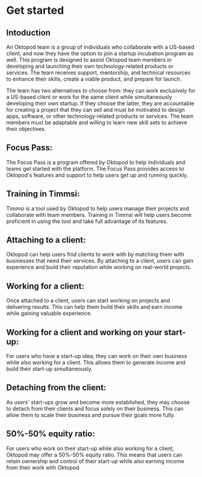 # Get started 

## Intoduction 
An Oktopod team is a group of individuals who collaborate with a US-based client, and now they have the option to join a startup incubation program as well. This program is designed to assist Oktopod team members in developing and launching their own technology-related products or services. The team receives support, mentorship, and technical resources to enhance their skills, create a viable product, and prepare for launch.

The team has two alternatives to choose from: they can work exclusively for a US-based client or work for the same client while simultaneously developing their own startup. If they choose the latter, they are accountable for creating a project that they can sell and must be motivated to design apps, software, or other technology-related products or services. The team members must be adaptable and willing to learn new skill sets to achieve their objectives.

## Focus Pass: 
The Focus Pass is a program offered by Oktopod to help individuals and teams get started with the platform. The Focus Pass provides access to Oktopod's features and support to help users get up and running quickly.

## Training in Timmsi: 
Timmsi is a tool used by Oktopod to help users manage their projects and collaborate with team members. Training in Timmsi will help users become proficient in using the tool and take full advantage of its features.

## Attaching to a client: 
Oktopod can help users find clients to work with by matching them with businesses that need their services. By attaching to a client, users can gain experience and build their reputation while working on real-world projects.

## Working for a client: 
Once attached to a client, users can start working on projects and delivering results. This can help them build their skills and earn income while gaining valuable experience.

## Working for a client and working on your start-up: 
For users who have a start-up idea, they can work on their own business while also working for a client. This allows them to generate income and build their start-up simultaneously.

## Detaching from the client: 
As users' start-ups grow and become more established, they may choose to detach from their clients and focus solely on their business. This can allow them to scale their business and pursue their goals more fully.

## 50%-50% equity ratio: 
For users who work on their start-up while also working for a client, Oktopod may offer a 50%-50% equity ratio. This means that users can retain ownership and control of their start-up while also earning income from their work with Oktopod.

